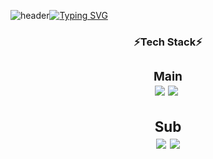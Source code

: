 
![header](https://capsule-render.vercel.app/api?type=waving&color=74aee4&text=&animation=twinkling&height=80)[![Typing SVG](https://readme-typing-svg.demolab.com?font=Alkatra&weight=500&size=45&duration=3500&pause=3&color=6994CDEE&center=false&vCenter=True&multiline=true&repeat=true&width=1000&height=100&lines=Welcome+to+my+GitHub!👋)](https://git.io/typing-svg)

<h3 align="center">⚡Tech Stack⚡
<div align="center">
<h3 align="center"> Main
<div align="center">
 <img src="https://img.shields.io/badge/Python-3766AB?style=flat-square&logo=Python&logoColor=white"/>
 <img src="https://img.shields.io/badge/OpenCV-5C3EE8?style=flat-square&logo=Adobe&logoColor=white"></a>&nbsp 
<h3 align="center"> Sub
<div align="center">
 <img src="https://img.shields.io/badge/C++-00599C?style=flat-square&logo=Adobe&logoColor=white">
 <img src="https://img.shields.io/badge/Android-34A853?style=flat-square&logo=Adobe&logoColor=white">
 
<!--
**temmmin/temmmin** is a ✨ _special_ ✨ repository because its `README.md` (this file) appears on your GitHub profile.

Here are some ideas to get you started:

- 🔭 I’m currently working on ...
- 🌱 I’m currently learning ...
- 👯 I’m looking to collaborate on ...
- 🤔 I’m looking for help with ...
- 💬 Ask me about ...
- 📫 How to reach me: ...
- 😄 Pronouns: ...
- ⚡ Fun fact: ...
-->
